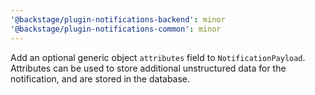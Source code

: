 ```yaml
---
'@backstage/plugin-notifications-backend': minor
'@backstage/plugin-notifications-common': minor
---
```


Add an optional generic object `attributes` field to `NotificationPayload`. Attributes can be used to store additional unstructured data for the notification, and are stored in the database.
